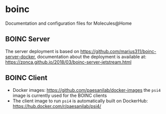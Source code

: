 # boinc
Documentation and configuration files for Molecules@Home

## BOINC Server

The server deployment is based on https://github.com/marius311/boinc-server-docker, documentation about the deployment is available at: https://zonca.github.io/2018/03/boinc-server-jetstream.html


## BOINC Client

* Docker images: https://github.com/paesanilab/docker-images the `psi4` image is currently used for the BOINC clients
* The client image to run `psi4` is automatically built on DockerHub: https://hub.docker.com/r/paesanilab/psi4/
